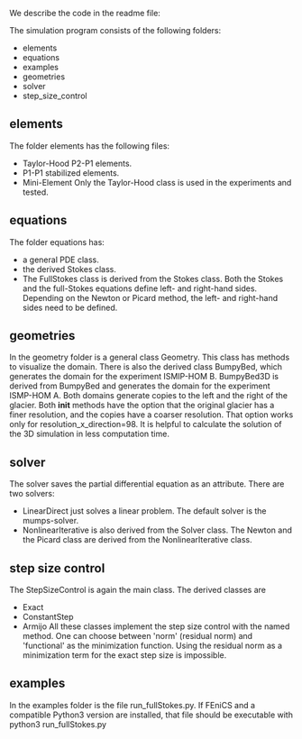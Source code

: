We describe the code in the readme file:

The simulation program consists of the following folders:
- elements
- equations
- examples
- geometries
- solver
- step_size_control

## elements
The folder elements has the following files:
- Taylor-Hood P2-P1 elements.
- P1-P1 stabilized elements.
- Mini-Element
Only the Taylor-Hood class is used in the experiments and tested.

## equations
The folder equations has:
- a general PDE class.
- the derived Stokes class.
- The FullStokes class is derived from the Stokes class.
Both the Stokes and the full-Stokes equations define left- and right-hand sides.
Depending on the Newton or Picard method, the left- and right-hand sides need to be defined.

## geometries
In the geometry folder is a general class Geometry. 
This class has methods to visualize the domain.
There is also the derived class BumpyBed, which generates the domain for the experiment ISMIP-HOM B.
BumpyBed3D is derived from BumpyBed and generates the domain for the experiment ISMP-HOM A.
Both domains generate copies to the left and the right of the glacier.
Both __init__ methods have the option that the original glacier has a finer resolution, and the copies have a coarser resolution. That option works only for resolution_x_direction=98. It is helpful to calculate the solution of the 3D simulation in less computation time.

## solver
The solver saves the partial differential equation as an attribute.
There are two solvers:
- LinearDirect just solves a linear problem. The default solver is the mumps-solver.
- NonlinearIterative is also derived from the Solver class.
The Newton and the Picard class are derived from the NonlinearIterative class.

## step size control
The StepSizeControl is again the main class. The derived classes are
- Exact
- ConstantStep
- Armijo
All these classes implement the step size control with the named method.
One can choose between 'norm' (residual norm) and 'functional' as the minimization function.
Using the residual norm as a minimization term for the exact step size is impossible.

## examples
In the examples folder is the file run_fullStokes.py. If FEniCS and a compatible Python3 version are installed, that file should be executable with
python3 run_fullStokes.py
